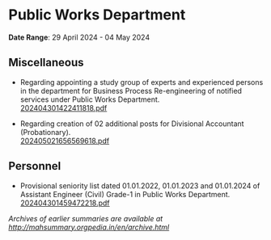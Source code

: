# Public Works Department

**Date Range**: 29 April 2024 - 04 May 2024


## Miscellaneous
- Regarding appointing a study group of experts and experienced persons in the department for Business Process Re-engineering of notified services under Public Works Department.\
  [202404301422411818.pdf](https://gr.maharashtra.gov.in/Site/Upload/Government%20Resolutions/English/202404301422411818.pdf)

- Regarding creation of 02 additional posts for Divisional Accountant (Probationary).\
  [202405021656569618.pdf](https://gr.maharashtra.gov.in/Site/Upload/Government%20Resolutions/English/202405021656569618.pdf)

## Personnel
- Provisional seniority list dated 01.01.2022, 01.01.2023 and 01.01.2024 of Assistant Engineer (Civil) Grade-1 in Public Works Department.\
  [202404301459472218.pdf](https://gr.maharashtra.gov.in/Site/Upload/Government%20Resolutions/English/202404301459472218.pdf)


*Archives of earlier summaries are available at http://mahsummary.orgpedia.in/en/archive.html*